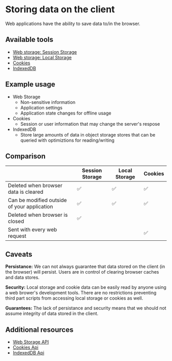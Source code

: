 # Storing data on the client

Web applications have the ability to save data to/in the browser. 

## Available tools

- [Web storage: Session Storage](/client/store_data/web_storage.md)
- [Web storage: Local Storage](/client/store_data/web_storage.md)
- [Cookies](/client/store_data/cookies.md)
- [IndexedDB](client/store_data/indexeddb.md)

## Example usage

- Web Storage
	- Non-sensitive information
	- Application settings 
	- Application state changes for offline usage
- Cookies
	- Session or user information that may change the server's respose
- IndexedDB
	- Store large amounts of data in object storage stores that can be queried with optimiztions for reading/writing

## Comparison

|  | Session Storage | Local Storage | Cookies |
|-|------------------|---------------|---------|
| Deleted when browser data is cleared | ✅ | ✅ | ✅ |
| Can be modified outside of your application | ✅ | ✅ | ✅ |
| Deleted when browser is closed | ✅ | | |
| Sent with every web request | | | ✅ |

## Caveats

**Persistance:** We can not always guarantee that data stored on the client (in the browser) will persist. Users are in control of clearing browser caches and data stores.

**Security:** Local storage and cookie data can be easily read by anyone using a web brower's development tools. There are no restrictions preventing third part scripts from accessing local storage or cookies as well. 

**Guarantees:** The lack of persistance and security means that we should not assume integrity of data stored in the client. 

## Additional resources

- [Web Storage API](https://developer.mozilla.org/en-US/docs/Web/API/Web_Storage_API) 
- [Cookies Api](https://developer.mozilla.org/en-US/docs/Mozilla/Add-ons/WebExtensions/API/cookies)
- [IndexedDB Api](https://developer.mozilla.org/en-US/docs/Web/API/IndexedDB_API)